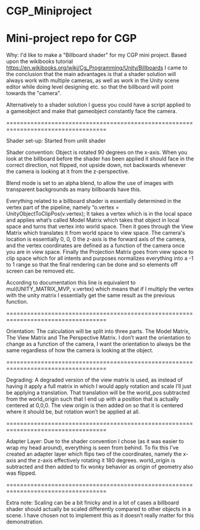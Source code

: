 # CGP_Miniproject
 Mini-project repo for CGP
===================================================================================
Why:
I'd like to make a "Billboard shader" for my CGP mini project. Based upon the wikibooks tutorial https://en.wikibooks.org/wiki/Cg_Programming/Unity/Billboards I came to the conclusion that the main advantages is that a shader solution will always work with multiple cameras, as well as work in the Unity scene editor while doing level designing etc. so that the billboard will point towards the "camera".

Alternatively to a shader solution I guess you could have a script applied to a gameobject and make that gameobject constantly face the camera.

===================================================================================

Shader set-up:
Started from unlit shader

Shader convention: Object is rotated 90 degrees on the x-axis. When you look at the billboard before the shader has been applied it should face in the correct direction, not flipped, not upside down, not backwards whenever the camera is looking at it from the z-perspective. 

Blend mode is set to an alpha blend, to allow the use of images with transparent backgrounds as many billboards have this.

Everything related to a billboard shader is essentially determined in the vertex part of the pipeline, namely “o.vertex = UnityObjectToClipPos(v.vertex); It takes a vertex which is in the local space and applies what’s called Model Matrix which takes that object in local space and turns that vertex into world space. Then it goes through the View Matrix which translates it from world space to view space. The camera's location is essentially 0, 0, 0 the z-axis is the forward axis of the camera, and the vertex coordinates are defined as a function of the camera once you are in view space. Finally the Projection Matrix goes from view space to clip space which for all intents and purposes normalizes everything into a -1 to 1 range so that the final rendering can be done and so elements off screen can be removed etc. 

According to documentation this line is equivalent to mul(UNITY_MATRIX_MVP, v.vertex) which means that if I multiply the vertex with the unity matrix I essentially get the same result as the previous function. 

===================================================================================

Orientation:
The calculation will be split into three parts. The Model Matrix, The View Matrix and The Perspective Matrix. I don’t want the orientation to change as a function of the camera, I want the orientation to always be the same regardless of how the camera is looking at the object.

===================================================================================

Degrading:
A degraded version of the view matrix is used, as instead of having it apply a full matrix in which I would apply rotation and scale I’ll just be applying a translation. That translation will be the world_pos subtracted from the world_origin such that I end up with a position that is actually centered at 0,0,0. The view origin is then added on so that it is centered where it should be, but rotation won’t be applied at all.

===================================================================================

Adapter Layer:
Due to the shader convention I chose (as it was easier to wrap my head around), everything is seen from behind. To fix this I’ve created an adapter layer which flips two of the coordinates, namely the x-axis and the z-axis effectively rotating it 180 degrees. world_origin is subtracted and then added to fix wonky behavior as origin of geometry also was flipped.

===================================================================================

Extra note:
Scaling can be a bit finicky and in a lot of cases a billboard shader should actually be scaled differently compared to other objects in a scene. I have chosen not to implement this as it doesn’t really matter for this demonstration.

